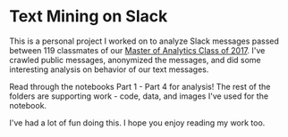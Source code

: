 # Text Mining on Slack

This is a personal project I worked on to analyze Slack messages passed between 119 classmates of our [Master of Analytics Class of 2017](http://analytics.ncsu.edu/?page_id=243). I've crawled public messages, anonymized the messages, and did some interesting analysis on behavior of our text messages. 

Read through the notebooks Part 1 - Part 4 for analysis! The rest of the folders are supporting work - code, data, and images I've used for the notebook. 

I've had a lot of fun doing this. I hope you enjoy reading my work too.
